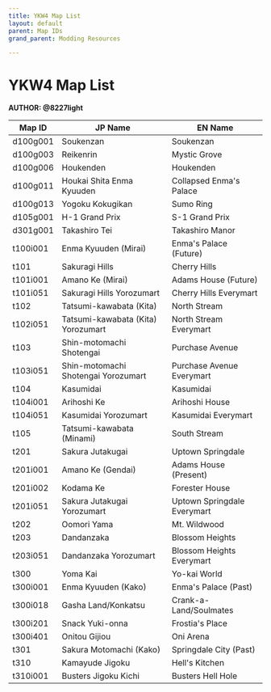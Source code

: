 ```yaml
---
title: YKW4 Map List
layout: default
parent: Map IDs
grand_parent: Modding Resources

---
```


# YKW4 Map List


**AUTHOR: @8227light**

| Map ID      | JP Name                             | EN Name                            |
|-------------|-------------------------------------|------------------------------------|
| d100g001    | Soukenzan                           | Soukenzan                          |
| d100g003    | Reikenrin                           | Mystic Grove                       |
| d100g006    | Houkenden                           | Houkenden                          |
| d100g011    | Houkai Shita Enma Kyuuden           | Collapsed Enma's Palace            |
| d100g013    | Yogoku Kokugikan                    | Sumo Ring                          |
| d105g001    | H-1 Grand Prix                      | S-1 Grand Prix                     |
| d301g001    | Takashiro Tei                       | Takashiro Manor                    |
| t100i001    | Enma Kyuuden (Mirai)                | Enma's Palace (Future)             |
| t101        | Sakuragi Hills                      | Cherry Hills                       |
| t101i001    | Amano Ke (Mirai)                    | Adams House (Future)               |
| t101i051    | Sakuragi Hills Yorozumart           | Cherry Hills Everymart             |
| t102        | Tatsumi-kawabata (Kita)             | North Stream                       |
| t102i051    | Tatsumi-kawabata (Kita) Yorozumart  | North Stream Everymart             |
| t103        | Shin-motomachi Shotengai            | Purchase Avenue                    |
| t103i051    | Shin-motomachi Shotengai Yorozumart | Purchase Avenue Everymart          |
| t104        | Kasumidai                           | Kasumidai                          |
| t104i001    | Arihoshi Ke                         | Arihoshi House                     |
| t104i051    | Kasumidai Yorozumart                | Kasumidai Everymart                |
| t105        | Tatsumi-kawabata (Minami)           | South Stream                       |
| t201        | Sakura Jutakugai                    | Uptown Springdale                  |
| t201i001    | Amano Ke (Gendai)                   | Adams House (Present)              |
| t201i002    | Kodama Ke                           | Forester House                     |
| t201i051    | Sakura Jutakugai Yorozumart         | Uptown Springdale Everymart        |
| t202        | Oomori Yama                         | Mt. Wildwood                       |
| t203        | Dandanzaka                          | Blossom Heights                    |
| t203i051    | Dandanzaka Yorozumart               | Blossom Heights Everymart          |
| t300        | Yoma Kai                            | Yo-kai World                       |
| t300i001    | Enma Kyuuden (Kako)                 | Enma's Palace (Past)               |
| t300i018    | Gasha Land/Konkatsu                 | Crank-a-Land/Soulmates             |
| t300i201    | Snack Yuki-onna                     | Frostia's Place                    |
| t300i401    | Onitou Gijiou                       | Oni Arena                          |
| t301        | Sakura Motomachi (Kako)             | Springdale City (Past)             |
| t310        | Kamayude Jigoku                     | Hell's Kitchen                     |
| t310i001    | Busters Jigoku Kichi                | Busters Hell Hole                  |
